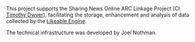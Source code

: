 This project supports the Sharing News Online ARC Linkage Project (CI [Timothy
Dwyer](http://sydney.edu.au/arts/media_communications/staff/profiles/timothy.dwyer.php)),
facilitating the storage, enhancement and analysis of data collected by the
[Likeable Engine](http://likeable.share-wars.com/).

The technical infrastructure was developed by Joel Nothman.
